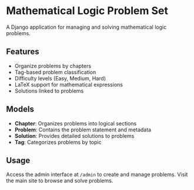 # Mathematical Logic Problem Set

A Django application for managing and solving mathematical logic problems.

## Features

- Organize problems by chapters
- Tag-based problem classification
- Difficulty levels (Easy, Medium, Hard)
- LaTeX support for mathematical expressions
- Solutions linked to problems

## Models

- **Chapter**: Organizes problems into logical sections
- **Problem**: Contains the problem statement and metadata
- **Solution**: Provides detailed solutions to problems
- **Tag**: Categorizes problems by topic

## Usage

Access the admin interface at `/admin` to create and manage problems.
Visit the main site to browse and solve problems.
